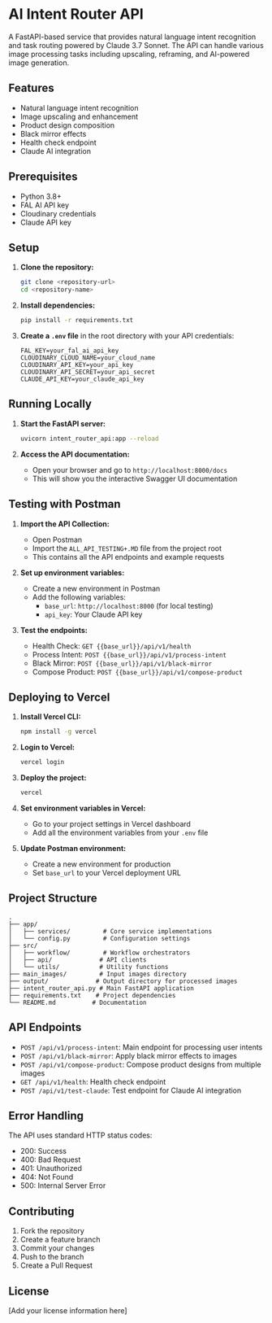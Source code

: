 # AI Intent Router API

A FastAPI-based service that provides natural language intent recognition and task routing powered by Claude 3.7 Sonnet. The API can handle various image processing tasks including upscaling, reframing, and AI-powered image generation.

## Features

- Natural language intent recognition
- Image upscaling and enhancement
- Product design composition
- Black mirror effects
- Health check endpoint
- Claude AI integration

## Prerequisites

- Python 3.8+
- FAL AI API key
- Cloudinary credentials
- Claude API key

## Setup

1. **Clone the repository:**
   ```sh
   git clone <repository-url>
   cd <repository-name>
   ```

2. **Install dependencies:**
   ```sh
   pip install -r requirements.txt
   ```

3. **Create a `.env` file** in the root directory with your API credentials:
   ```env
   FAL_KEY=your_fal_ai_api_key
   CLOUDINARY_CLOUD_NAME=your_cloud_name
   CLOUDINARY_API_KEY=your_api_key
   CLOUDINARY_API_SECRET=your_api_secret
   CLAUDE_API_KEY=your_claude_api_key
   ```

## Running Locally

1. **Start the FastAPI server:**
   ```sh
   uvicorn intent_router_api:app --reload
   ```

2. **Access the API documentation:**
   - Open your browser and go to `http://localhost:8000/docs`
   - This will show you the interactive Swagger UI documentation

## Testing with Postman

1. **Import the API Collection:**
   - Open Postman
   - Import the `ALL_API_TESTING+.MD` file from the project root
   - This contains all the API endpoints and example requests

2. **Set up environment variables:**
   - Create a new environment in Postman
   - Add the following variables:
     - `base_url`: `http://localhost:8000` (for local testing)
     - `api_key`: Your Claude API key

3. **Test the endpoints:**
   - Health Check: `GET {{base_url}}/api/v1/health`
   - Process Intent: `POST {{base_url}}/api/v1/process-intent`
   - Black Mirror: `POST {{base_url}}/api/v1/black-mirror`
   - Compose Product: `POST {{base_url}}/api/v1/compose-product`

## Deploying to Vercel

1. **Install Vercel CLI:**
   ```sh
   npm install -g vercel
   ```

2. **Login to Vercel:**
   ```sh
   vercel login
   ```

3. **Deploy the project:**
   ```sh
   vercel
   ```

4. **Set environment variables in Vercel:**
   - Go to your project settings in Vercel dashboard
   - Add all the environment variables from your `.env` file

5. **Update Postman environment:**
   - Create a new environment for production
   - Set `base_url` to your Vercel deployment URL

## Project Structure

```
.
├── app/
│   ├── services/         # Core service implementations
│   └── config.py         # Configuration settings
├── src/
│   ├── workflow/         # Workflow orchestrators
│   ├── api/             # API clients
│   └── utils/           # Utility functions
├── main_images/         # Input images directory
├── output/             # Output directory for processed images
├── intent_router_api.py # Main FastAPI application
├── requirements.txt    # Project dependencies
└── README.md          # Documentation
```

## API Endpoints

- `POST /api/v1/process-intent`: Main endpoint for processing user intents
- `POST /api/v1/black-mirror`: Apply black mirror effects to images
- `POST /api/v1/compose-product`: Compose product designs from multiple images
- `GET /api/v1/health`: Health check endpoint
- `POST /api/v1/test-claude`: Test endpoint for Claude AI integration

## Error Handling

The API uses standard HTTP status codes:
- 200: Success
- 400: Bad Request
- 401: Unauthorized
- 404: Not Found
- 500: Internal Server Error

## Contributing

1. Fork the repository
2. Create a feature branch
3. Commit your changes
4. Push to the branch
5. Create a Pull Request

## License

[Add your license information here] 